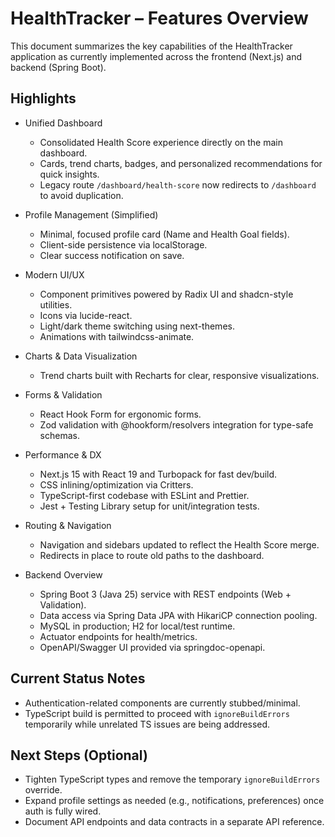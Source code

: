 # HealthTracker – Features Overview

This document summarizes the key capabilities of the HealthTracker application as currently implemented across the frontend (Next.js) and backend (Spring Boot).

## Highlights

- Unified Dashboard
  - Consolidated Health Score experience directly on the main dashboard.
  - Cards, trend charts, badges, and personalized recommendations for quick insights.
  - Legacy route `/dashboard/health-score` now redirects to `/dashboard` to avoid duplication.

- Profile Management (Simplified)
  - Minimal, focused profile card (Name and Health Goal fields).
  - Client-side persistence via localStorage.
  - Clear success notification on save.

- Modern UI/UX
  - Component primitives powered by Radix UI and shadcn-style utilities.
  - Icons via lucide-react.
  - Light/dark theme switching using next-themes.
  - Animations with tailwindcss-animate.

- Charts & Data Visualization
  - Trend charts built with Recharts for clear, responsive visualizations.

- Forms & Validation
  - React Hook Form for ergonomic forms.
  - Zod validation with @hookform/resolvers integration for type-safe schemas.

- Performance & DX
  - Next.js 15 with React 19 and Turbopack for fast dev/build.
  - CSS inlining/optimization via Critters.
  - TypeScript-first codebase with ESLint and Prettier.
  - Jest + Testing Library setup for unit/integration tests.

- Routing & Navigation
  - Navigation and sidebars updated to reflect the Health Score merge.
  - Redirects in place to route old paths to the dashboard.

- Backend Overview
  - Spring Boot 3 (Java 25) service with REST endpoints (Web + Validation).
  - Data access via Spring Data JPA with HikariCP connection pooling.
  - MySQL in production; H2 for local/test runtime.
  - Actuator endpoints for health/metrics.
  - OpenAPI/Swagger UI provided via springdoc-openapi.

## Current Status Notes

- Authentication-related components are currently stubbed/minimal.
- TypeScript build is permitted to proceed with `ignoreBuildErrors` temporarily while unrelated TS issues are being addressed.

## Next Steps (Optional)

- Tighten TypeScript types and remove the temporary `ignoreBuildErrors` override.
- Expand profile settings as needed (e.g., notifications, preferences) once auth is fully wired.
- Document API endpoints and data contracts in a separate API reference.
